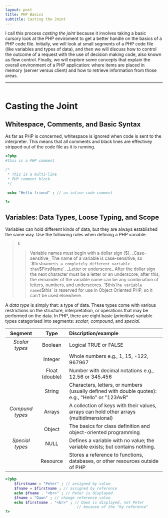 ```yaml
---
layout: post
title: PHP Basics
subtitle: Casting the Joint
---
```


<div style="border-bottom:1px solid black">
<p>
I call this process <i>casting the joint</i> because it involves taking a basic cursory look at the PHP enviroment to get a better handle on the basics of a PHP code file. Initially, we will look at small segments of a PHP code file (like variables and types of data), and then we will discuss how to control the outcome of a request with the use of decision making code, also known as flow control. Finally, we will explore some concepts that explain the overall environment of a PHP application: where items are placed in memory (server versus client) and how to retrieve information from those areas. 
</p>
</div>
<br>

# Casting the Joint



## Whitespace, Comments, and Basic Syntax
As far as PHP is concerned, whitespace is ignored when code is sent to the interpreter. This means that all comments and black lines are effectivey stripped out of the code file as it is running.

```php
<?php
#this is a PHP comment

/*
 * This is a multi-line
 * PHP comment block.
 */

 echo "Hello friend" ; // an inline code comment 

?>
```




## Variables: Data Types, Loose Typing, and Scope
Variables can hold different kinds of data, but they are always established the same way. Use the following rules when defining a PHP variable:

> `$` 
   >> Variable names must begin with a dollar sign ($).
> _Case-sensitive_
   >> The name of a variable is case-sensitive, so `$firstname` is a completely different variable than `$FirstName`.
> _Letter or underscore_
   >> After the dollar sign the next character must be a letter or an underscore; after this, the remainder of the variable name can be any combination of letters, numbers, and underscores.
> `$this`
   >> The variable named `$this` is reserved for use in Object Oriented PHP, so it can't be used elsewhere.

A _data type_ is simply that: a type of data. These types come with various restrictions on the structure, interpretation, or operations that may be performed on the data. In PHP, there are eight basic (_primitive_) variable types catagorised into segments: _scalar_, _compound_, and _special_.

| __Segment__ | __Type__ | __Discription/example__ |
| :---: | :---: | :--- |
| _Scalar types_ | Boolean | Logical TRUE or FALSE |
|  | Integer | Whole numbers e.g., 1, 15, -122, 967967 |
|  | Float (double) | Number with decimal notations e.g., 12.56 or 345.456 |
|  | String | Characters, letters, or numbers (usually defined with double quotes): e.g., "Hello" or "123AvR" |
| _Compund types_ | Arrays | A collection of keys with their values, arrays can hold other arrays (multidimensional) |
|  | Object | The basics for class definition and object-oriented programming |
| _Special types_ | NULL | Defines a variable with no value; the variable exists; but contains nothing. |
|  | Resource | Stores a reference to functions, databases, or other resources outside of PHP |


```php
<?php
	$firstname = "Peter" ; // assigned by value
	$fname = $firstname ; // assigned by reference
	echo $fname . "<br>" ; // Peter is displayed
	$fname = "Dawn" ; // change reference value
	echo $firstname . "<br>" ; // Dawn is displayed, not Peter
								// because of the "by reference"  
?>
```




